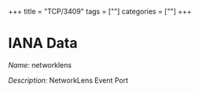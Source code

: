 +++
title = "TCP/3409"
tags = [""]
categories = [""]
+++

# IANA Data

_Name:_ networklens

_Description:_ NetworkLens Event Port

